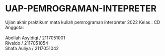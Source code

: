 # UAP-PEMROGRAMAN-INTEPRETER
Ujian akhir praktikum mata kuliah pemrograman interpreter 2022 
Kelas  : CD 
Anggota:  
<br>Abdilah Asyidiqi / 2117051001 
<br>Rivaldo / 2117051054 
<br>Shafa Auliya / 2117051042
